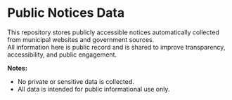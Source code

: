 # Public Notices Data

This repository stores publicly accessible notices automatically collected from municipal websites and government sources.  
All information here is public record and is shared to improve transparency, accessibility, and public engagement.

**Notes:**  
- No private or sensitive data is collected.  
- All data is intended for public informational use only.
